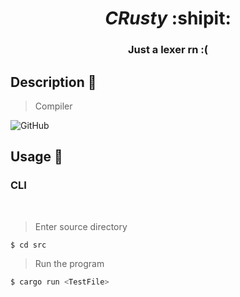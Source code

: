 <div align="center">
  
# _CRusty_ :shipit:

### Just a lexer rn :(
  
 </div>




## Description :pushpin: 
> Compiler

![GitHub](https://img.shields.io/github/license/aidantrabs/CRusty?style=flat-square)

## Usage :pencil:

### CLI

<br/>

> Enter source directory
```sh
$ cd src
```

> Run the program
```sh
$ cargo run <TestFile>
```
